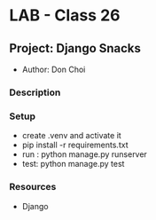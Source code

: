 # LAB - Class 26

## Project: Django Snacks

- Author: Don Choi

### Description



### Setup

- create .venv and activate it
- pip install -r requirements.txt
- run : python manage.py runserver
- test: python manage.py test


### Resources

- Django